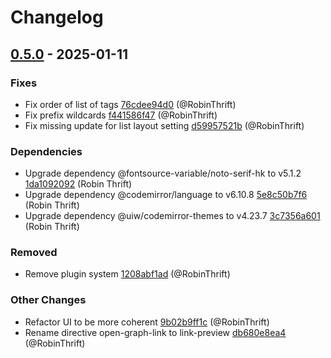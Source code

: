 # Changelog

## [0.5.0](https://github.com/RobinThrift/belt/releases/tag/v0.5.0) - 2025-01-11

### <!-- 1 -->Fixes

- Fix order of list of tags [76cdee94d0](https://github.com/RobinThrift/belt/commit/76cdee94d01af4927edb503ccfcbe1562e06ef14) (@RobinThrift)
- Fix prefix wildcards [f441586f47](https://github.com/RobinThrift/belt/commit/f441586f474188758eca79adf31b85cc2949f17b) (@RobinThrift)
- Fix missing update for list layout setting [d59957521b](https://github.com/RobinThrift/belt/commit/d59957521b93322e7ee3f532a7bd7808eed2b999) (@RobinThrift)

### <!-- 4 -->Dependencies

- Upgrade dependency @fontsource-variable/noto-serif-hk to v5.1.2 [1da1092092](https://github.com/RobinThrift/belt/commit/1da1092092b0e90216430f3f2ad4d625a97a00de) (Robin Thrift)
- Upgrade dependency @codemirror/language to v6.10.8 [5e8c50b7f6](https://github.com/RobinThrift/belt/commit/5e8c50b7f68c01044df988ce78d79852d3c9e390) (Robin Thrift)
- Upgrade dependency @uiw/codemirror-themes to v4.23.7 [3c7356a601](https://github.com/RobinThrift/belt/commit/3c7356a601461e0f66fd1c7db4ddf3d1f02e3fae) (Robin Thrift)

### <!-- 5 -->Removed

- Remove plugin system [1208abf1ad](https://github.com/RobinThrift/belt/commit/1208abf1addb32e023925c88acdac32f4085aff9) (@RobinThrift)

### <!-- 6 -->Other Changes

- Refactor UI to be more coherent [9b02b9ff1c](https://github.com/RobinThrift/belt/commit/9b02b9ff1c18224e5b9b44662e56302672c32390) (@RobinThrift)
- Rename directive open-graph-link to link-preview [db680e8ea4](https://github.com/RobinThrift/belt/commit/db680e8ea44bc31b46696ec70dd1d6eef9ec742c) (@RobinThrift)

[0.5.0]: https://github.com/RobinThrift/belt/compare/v0.4.4..v0.5.0

